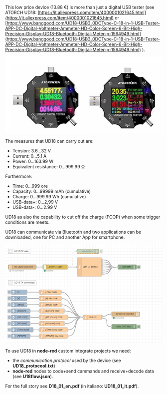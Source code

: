 This low price device (13.88 €) is more than just a digital USB tester (see ATORCH UD18: [https://it.aliexpress.com/item/4000001021645.html](https://it.aliexpress.com/item/4000001021645.html) or [https://www.banggood.com/UD18-USB3_0DCType-C-18-in-1-USB-Tester-APP-DC-Digital-Voltmeter-Ammeter-HD-Color-Screen-6-Bit-High-Precision-Display-UD18-Bluetooth-Digital-Meter-p-1564949.html](https://www.banggood.com/UD18-USB3_0DCType-C-18-in-1-USB-Tester-APP-DC-Digital-Voltmeter-Ammeter-HD-Color-Screen-6-Bit-High-Precision-Display-UD18-Bluetooth-Digital-Meter-p-1564949.html) ).

![UD18 photo ](images\fig001.jpg)

The measures that UD18 can carry out are:

- Tension: 3.6...32 V
- Current: 0...5.1 A
- Power: 0...163.99 W
- Equivalent resistance: 0...999.99 Ω

Furthermore:

- Time: 0...999 ore 
- Capacity: 0...99999 mAh (cumulative)
- Charge: 0...999.99 Wh (cumulative)
- USB-data+: 0...2,99 V
- USB-data-: 0...2.99 V

UD18 as also the capability to cut off the charge (FCOP) when some trigger conditions are meets.

UD18 can communicate via Bluetooth and two applications can be downloaded, one for PC and another App for smartphone. 

![The UD18 test flow](images\2020-03-01.161247.shot.png)

To use UD18 in **node-red** custom integrate projects we need:

- the *communication protocol* used by the device (see **UD18_protocool.txt**)
- **node-red** nodes to code+send cammands and receive+decode data (see **U18flow.json**).

For the full story see **D18_01_en.pdf** (in italiano: **UD18_01_it.pdf**).
